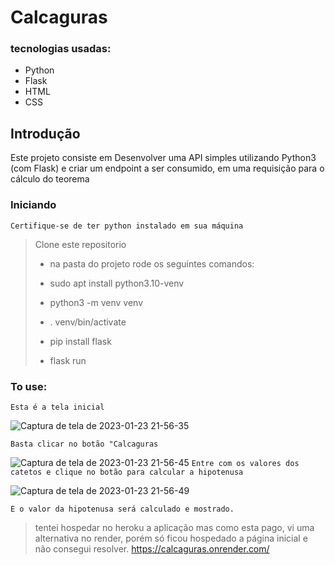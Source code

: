 # Calcaguras

### tecnologias usadas:
  - Python
  - Flask
  - HTML
  - CSS
## Introdução
Este projeto consiste em Desenvolver uma API simples utilizando Python3 (com Flask) e criar um endpoint a ser
consumido, em uma requisição para o cálculo do teorema
 

### Iniciando
`Certifique-se de ter python instalado em sua máquina`
> Clone este repositorio
> 
> - na pasta do projeto rode os seguintes comandos: 
> - sudo apt install python3.10-venv
>
> - python3 -m venv venv
>
> - . venv/bin/activate 
>
> -  pip install flask
>
> - flask run


###  To use:
`Esta é a tela inicial`

![Captura de tela de 2023-01-23 21-56-35](https://user-images.githubusercontent.com/58005176/214191534-af8e4fbc-a35c-4b54-87df-c96b021e3940.png)

`Basta clicar no botão "Calcaguras`

![Captura de tela de 2023-01-23 21-56-45](https://user-images.githubusercontent.com/58005176/214191639-4ee41f33-7fad-4aa9-80a7-9d9b2e7e2c2b.png)
`Entre com os valores dos catetos e clique no botão para calcular a hipotenusa`

![Captura de tela de 2023-01-23 21-56-49](https://user-images.githubusercontent.com/58005176/214192227-0e7a1603-9ec9-4f9a-8993-b9acb0ee232d.png)

`E o valor da hipotenusa será calculado e mostrado.`

> tentei hospedar no heroku a aplicação mas como esta pago, vi uma alternativa no render, porém só ficou hospedado a página inicial e não consegui resolver. https://calcaguras.onrender.com/

